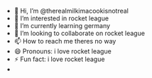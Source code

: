 - 👋 Hi, I’m @therealmilkimacookisnotreal
- 👀 I’m interested in rocket league
- 🌱 I’m currently learning germany
- 💞️ I’m looking to collaborate on rocket league
- 📫 How to reach me theres no way
- 😄 Pronouns: i love rocket league
- ⚡ Fun fact: i love rocket league
- 

<!---
therealmilkimacookisnotreal/therealmilkimacookisnotreal is a ✨ special ✨ repository because its `README.md` (this file) appears on your GitHub profile.
You can click the Preview link to take a look at your changes.
--->
